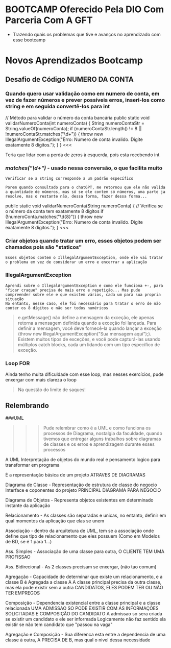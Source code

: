 # BOOTCAMP Oferecido Pela DIO Com Parceria Com A GFT 
 - Trazendo quais os problemas que tive e avanços no aprendizado com esse bootcamp

# Novos Aprendizados Bootcamp

## Desafio de Código NUMERO DA CONTA

### Quando quero usar validação como em numero de conta, em vez de fazer números e prever possíveis erros, inseri-los como string e em seguida convertê-los para int
>>> 
// Método para validar o número da conta bancária
    public static void validarNumeroConta(int numeroConta) {
        String numeroContaStr = String.valueOf(numeroConta);
        if (numeroContaStr.length() != 8 || !numeroContaStr.matches("\\d+")) {
            throw new IllegalArgumentException("Erro: Numero de conta invalido. Digite exatamente 8 digitos.");
        }
    }
<<<

Teria que lidar com a perda de zeros à esquerda, pois esta recebendo int

### _matches("\\d+")_ - usado nessa conversão, o que facilita muito
	Verificar se a string corresponde a um padrão específico

	Porem quando consultado para o chatGPT, me retornou que ele não valida a quantidade de números, mas só se ele contem só números, uma parte ja resolve, mas o restante não, dessa forma, fazer dessa forma...
>>>
public static void validarNumeroConta(String numeroConta) {
        // Verifica se o número da conta tem exatamente 8 dígitos
        if (!numeroConta.matches("\\d{8}")) {
            throw new IllegalArgumentException("Erro: Numero de conta invalido. Digite exatamente 8 digitos.");
        }
<<<


### Criar objetos quando tratar um erro, esses objetos podem ser chamados pois são "staticos"
	Esses objetos contem o IlllegalArgumentException, onde ele vai tratar o problema em vez de considerar um erro e encerrar a aplicação

### IllegalArgumentException
	Aprendi sobre o IllegalArgumentException e como ele funciona +-, para "ficar craque" precisa de mais erro e repetição... Mas pude compreender sobre ele e que existem vários, cada um para sua propria situação
	No entanto, nesse caso, ele foi necessário para tratar o erro de não conter os 8 dígitos e não ser todos numéricos

> e.getMessage() não define a mensagem da exceção, ele apenas retorna a mensagem definida quando a exceção foi lançada.
>Para definir a mensagem, você deve fornecê-la quando lançar a exceção (throw new IllegalArgumentException("Sua mensagem aqui");).
>Existem muitos tipos de exceções, e você pode capturá-las usando múltiplos catch blocks, cada um lidando com um tipo específico de exceção.

### Loop FOR
Ainda tenho muita dificuldade com esse loop, mas nesses exercícios, pude enxergar com mais clareza o loop
> Na questão do limite de saques!

## Relembrando
###UML
>>> Pude relembrar como é a UML e como funciona os processos de Diagrama, nostalgia da faculdade, quando tivemos que entregar alguns trabalhos sobre diagramas de classes e os erros e aprendizagem durante esses processos

A UML Interpretação de objetos do mundo real e pensamento logico para transformar em programa

É a representação básica de um projeto
    ATRAVES DE DIAGRAMAS
    
Diagrama de Classe - Representação de estrutura de classe do negocio
    Interface e coponentes do projeto
        PRINCIPAL DIAGRAMA PARA NEGOCIO
        

Diagrama de Objetos - Representa objetos existentes em determinado instante da aplicação

Relacionamento - As classes são separadas e unicas, no entanto, definir em qual momentos da aplicação que elas se unem

Associação - dentro da arquitetura de UML, tem se a associação onde define que tipo de relacionamento que eles possuem (Como em Modelos de BD, se é 1 para 1...)


Ass. Simples - Associação de uma classe para outra, O CLIENTE TEM UMA PROFISSAO

Ass. Bidirecional - As 2 classes precisam se enxergar, (não tao comum)

Agregação - Capacidade de determinar que existe um relacionamento, e a classe B é Agregada a classe A
    A classe principal precisa da outra classe, mas ela pode existir sem a outra
        CANDIDATOS, ELES PODEM TER OU NÃO TER EMPREGOS
        

Composição - Dependencia existencial entre a classe principal e a classe relacionada
    UMA ADMISSAO SO PODE EXISTIR COM AS INFORMAÇÕES SOLICITADAS E COMPOSIÇÃO DO CANDIDATO
        A admissao so sera criada se existir um candidato e ele ser informada
            Logicamente não faz sentido ela existir se não tem candidato que "passou na vaga"
            
Agregação e Composição - Sua diferenca esta entre a dependencia de uma classe à outra, A PRECISA DE B, mas qual o nivel dessa necessidade


